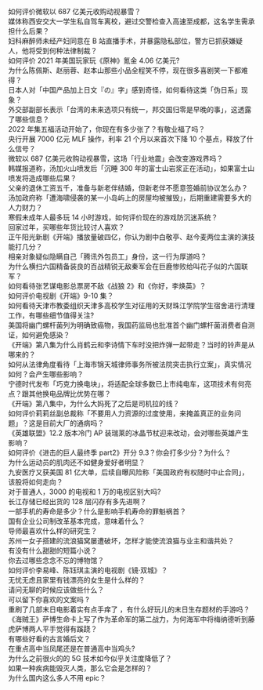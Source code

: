 如何评价微软以 687 亿美元收购动视暴雪？  
媒体称西安交大一学生私自驾车离校，避过交警检查入高速至成都，这名学生需承担什么后果？  
妇科麻醉师未经产妇同意在 B 站直播手术，并暴露隐私部位，警方已抓获嫌疑人，他将受到何种法律制裁？  
如何评价 2021 年美国玩家玩《原神》氪金 4.06 亿美元?  
为什么陈佩斯、赵丽蓉、赵本山那些小品全程笑不停，现在很多喜剧笑一下都难得？  
日本人对「中国产品加上日文『の』字」感到奇怪，如何看待这类「伪日系」现象？  
外交部副部长表示「台湾的未来选项只有统一，邦交国归零是早晚的事」，这透露了哪些信息？  
2022 年集五福活动开始了，你现在有多少张了？有敬业福了吗？  
央行开展 7000 亿元 MLF 操作，利率 21 个月以来首次下降 10 个基点，释放了什么信号？  
微软以 687 亿美元收购动视暴雪，这场「行业地震」会改变游戏界吗？  
韩媒报道称，汤加火山喷发后「沉睡 300 年的富士山岩浆正在活动」，如果富士山喷发将造成哪些后果？  
父亲的退休工资五千，准备与新老伴结婚，但新老伴不愿意签婚前协议怎么办？  
汤加政府称「遭海啸侵袭的某一小岛屿上的房屋均被摧毁」，后期重建需要多大的人力财力？  
寒假未成年人最多玩 14 小时游戏，如何评价现在的游戏防沉迷系统？  
回家过年，买哪些年货比较讨人喜欢？  
正午阳光新剧《开端》播放量破四亿，你认为剧中白敬亭、赵今麦两位主演的演技能打几分？  
相亲对象疑似隐瞒自己「腾讯外包员工」身份，这一行为厚道吗？  
为什么横扫六国精备装良的百战精锐无敌秦军会在巨鹿惨败给叫花子似的六国联军？  
如何看待张艺谋电影总票房不敌《战狼 2》和《你好，李焕英》？  
如何评价电视剧《开端》9-10 集？  
如何看待天津市教委组织天津多高校学生对征用的天财珠江学院学生宿舍进行清理工作，有哪些细节值得关注?  
美国将幽门螺杆菌列为明确致癌物，我国药监局也批准首个幽门螺杆菌消费者自测证，如何避免感染？  
《开端》第八集为什么肖鹤云和李诗情下车时没把炸弹一起带走？当时的铃声是从哪来的？  
如何从法律角度看待「上海市锦天城律师事务所被法院突击执行立案」，真实情况如何？会产生哪些影响？  
宁德时代发布「巧克力换电块」，将适配全球多数已上市纯电车，这项技术有何亮点？跟其他换电品牌比优势在哪？  
《开端》第八集中，为什么大妈死了之后是司机拉的线？  
如何评价莉莉丝副总裁称「不要用人力资源的过度使用，来掩盖真正的业务问题」？这是目前大厂的通病吗？  
《英雄联盟》12.2 版本冷门 AP 装瑞莱的冰晶节杖迎来改动，会对哪些英雄产生影响？  
如何评价《进击的巨人最终季 part2》开分 9.3？你会打多少分？为什么？  
为什么运动员的肌肉还不如健身爱好者明显？  
九安医疗又获美国 81 亿大单，后续自曝风险称「美国政府有权随时中止合同」，该股将如何走向？  
对于普通人，3000 的电视和 1 万的电视区别大吗?  
长江存储已经出货的 128 层闪存有多先进啊？  
一部手机的寿命是多少？什么是影响手机寿命的罪魁祸首？  
国有企业公司制改革基本完成，意味着什么？  
导师最喜欢什么样的研究生？  
苏州一女子搭建的流浪猫窝屡遭破坏，怎样才能使流浪猫与业主和谐共处？  
有没有什么甜甜的短篇小说？  
你去过哪些念念不忘的博物馆？  
如何评价李易峰、陈钰琪主演的电视剧《镜·双城》？  
无忧无虑且家里有钱漂亮的女生是什么样的？  
请问无聊的时候应该做些什么？  
可以留下你喜欢的文案吗 ?  
重刷了几部末日电影着实有点手痒了 ，有什么好玩儿的末日生存题材的手游吗？  
《海贼王》萨博生命卡上写了作为革命军的第二战力，为何海军中将梅纳德听到藤虎萨博两人平手觉得有蹊跷？  
有哪些好看的古言婚后文？  
在重点高中当凤尾还是在普通高中当鸡头?  
为什么之前很火的的 5G 技术如今似乎关注度降低了？  
如果一种疾病能毁灭人类，那么它会是怎样的？  
为什么国内这么多人不用 epic？  
